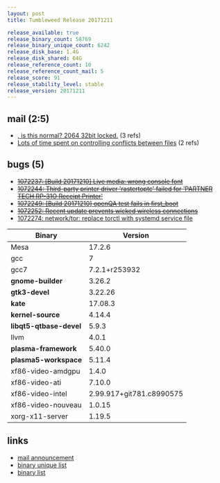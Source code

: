 ```yaml
---
layout: post
title: Tumbleweed Release 20171211

release_available: true
release_binary_count: 58769
release_binary_unique_count: 6242
release_disk_base: 1.4G
release_disk_shared: 64G
release_reference_count: 10
release_reference_count_mail: 5
release_score: 91
release_stability_level: stable
release_version: 20171211
---
```


## mail (2:5)

- [, is this normal? 2064  32bit  locked.](https://lists.opensuse.org/opensuse-factory/2017-12/msg00221.html) (3 refs)
- [Lots of time spent on controlling conflicts between files](https://lists.opensuse.org/opensuse-factory/2017-12/msg00218.html) (2 refs)

## bugs (5)

<!--more-->

- ~~[1072237: [Build 20171210] Live media: wrong console font](https://bugzilla.opensuse.org/show_bug.cgi?id=1072237)~~
- ~~[1072244: Third-party printer driver 'rastertoptc' failed for 'PARTNER TECH RP-31O Receipt Printer'](https://bugzilla.opensuse.org/show_bug.cgi?id=1072244)~~
- ~~[1072249: [Build 20171210] openQA test fails in first_boot](https://bugzilla.opensuse.org/show_bug.cgi?id=1072249)~~
- ~~[1072252: Recent update prevents wicked wireless connections](https://bugzilla.opensuse.org/show_bug.cgi?id=1072252)~~
- [1072274: network/tor: replace torctl with systemd service file](https://bugzilla.opensuse.org/show_bug.cgi?id=1072274)

Binary | Version
--- | ---
Mesa | 17.2.6
gcc | 7
gcc7 | 7.2.1+r253932
**gnome-builder** | 3.26.2
**gtk3-devel** | 3.22.26
**kate** | 17.08.3
**kernel-source** | 4.14.4
**libqt5-qtbase-devel** | 5.9.3
llvm | 4.0.1
**plasma-framework** | 5.40.0
**plasma5-workspace** | 5.11.4
xf86-video-amdgpu | 1.4.0
xf86-video-ati | 7.10.0
xf86-video-intel | 2.99.917+git781.c8990575
xf86-video-nouveau | 1.0.15
xorg-x11-server | 1.19.5

## links

- [mail announcement](https://lists.opensuse.org/opensuse-factory/2017-12/msg00217.html)
- [binary unique list](http://download.tumbleweed.boombatower.com/20171211/rpm.unique.list)
- [binary list](http://download.tumbleweed.boombatower.com/20171211/rpm.list)
